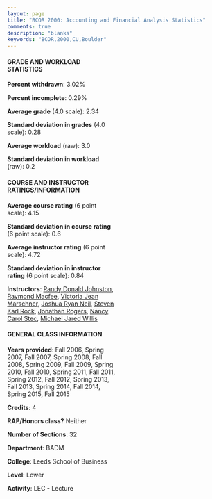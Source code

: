 ```yaml
---
layout: page
title: "BCOR 2000: Accounting and Financial Analysis Statistics"
comments: true
description: "blanks"
keywords: "BCOR,2000,CU,Boulder"
---
```

<head>
<script src="https://ajax.googleapis.com/ajax/libs/jquery/2.1.3/jquery.min.js"></script>
<script src="https://dl.dropboxusercontent.com/s/pc42nxpaw1ea4o9/highcharts.js?dl=0"></script>
<!-- <script src="../assets/js/highcharts.js"></script> -->
<style type="text/css">@font-face {
	font-family: "Bebas Neue";
	src: url(https://www.filehosting.org/file/details/544349/BebasNeue Regular.otf) format("opentype");
	}
	h1.Bebas { 
		font-family: "Bebas Neue", Verdana, Tahoma;
	}
</style>
</head>
<body>
	<div id="container" style="float: right; width: 45%; height: 88%; margin-left: 2.5%; margin-right: 2.5%;"></div>
	<script language="JavaScript">
		$(document).ready(function() {
		var chart = {type: 'column'};
		var title = {text: 'Grade Distribution'};
		var xAxis = {categories: ['A','B','C','D','F'],crosshair: true};
		var yAxis = {min: 0,title: {text: 'Percentage'}};
		var tooltip = {headerFormat: '<center><b><span style="font-size:20px">{point.key}</span></b></center>',
		               pointFormat: '<td style="padding:0"><b>{point.y:.1f}%</b></td>',
		               footerFormat: '</table>',shared: true,useHTML: true};
		var plotOptions = {column: {pointPadding: 0.0,borderWidth: 0}};  
		var credits = {enabled: false};var series= [{name: 'Percent',data: [12.65,32.16,36.91,12.54,5.73,]}];
		var json = {};
		json.chart = chart;
		json.title = title;
		json.tooltip = tooltip;
		json.xAxis = xAxis;
		json.yAxis = yAxis;  
		json.series = series;
		json.plotOptions = plotOptions;  
		json.credits = credits;
		$('#container').highcharts(json);
	});
	</script>
</body>
			   
#### GRADE AND WORKLOAD STATISTICS

**Percent withdrawn**: 3.02%

**Percent incomplete**: 0.29%

**Average grade** (4.0 scale): 2.34

**Standard deviation in grades** (4.0 scale): 0.28

**Average workload** (raw): 3.0

**Standard deviation in workload** (raw): 0.2

#### COURSE AND INSTRUCTOR RATINGS/INFORMATION

**Average course rating** (6 point scale): 4.15

**Standard deviation in course rating** (6 point scale): 0.6

**Average instructor rating** (6 point scale): 4.72

**Standard deviation in instructor rating** (6 point scale): 0.84

**Instructors**: <a href='../../instructors/Randy_Donald_Johnston'>Randy Donald Johnston</a>, <a href='../../instructors/Raymond_Macfee'>Raymond Macfee</a>, <a href='../../instructors/Victoria_Jean_Marschner'>Victoria Jean Marschner</a>, <a href='../../instructors/Joshua_Ryan_Neil'>Joshua Ryan Neil</a>, <a href='../../instructors/Steven_Karl_Rock'>Steven Karl Rock</a>, <a href='../../instructors/Jonathan_Rogers'>Jonathan Rogers</a>, <a href='../../instructors/Nancy_Carol_Stec'>Nancy Carol Stec</a>, <a href='../../instructors/Michael_Jared_Willis'>Michael Jared Willis</a>

#### GENERAL CLASS INFORMATION

**Years provided**: Fall 2006, Spring 2007, Fall 2007, Spring 2008, Fall 2008, Spring 2009, Fall 2009, Spring 2010, Fall 2010, Spring 2011, Fall 2011, Spring 2012, Fall 2012, Spring 2013, Fall 2013, Spring 2014, Fall 2014, Spring 2015, Fall 2015

**Credits**: 4

**RAP/Honors class?** Neither

**Number of Sections**: 32

**Department**: BADM

**College**: Leeds School of Business

**Level**: Lower

**Activity**: LEC - Lecture
